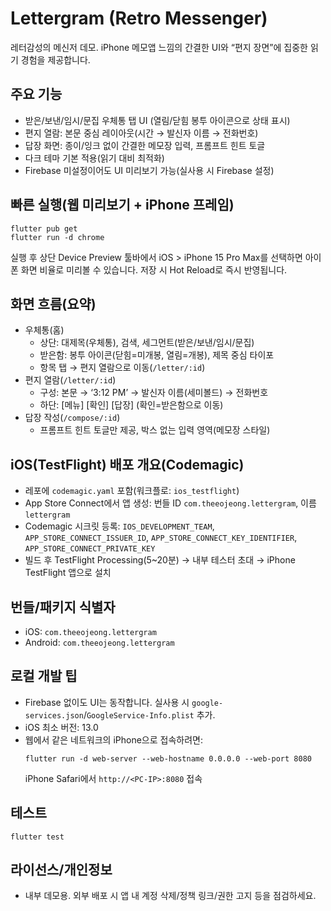 # Lettergram (Retro Messenger)

레터감성의 메신저 데모. iPhone 메모앱 느낌의 간결한 UI와 “편지 장면”에 집중한 읽기 경험을 제공합니다.

## 주요 기능
- 받은/보낸/임시/문집 우체통 탭 UI (열림/닫힘 봉투 아이콘으로 상태 표시)
- 편지 열람: 본문 중심 레이아웃(시간 → 발신자 이름 → 전화번호)
- 답장 화면: 종이/잉크 없이 간결한 메모장 입력, 프롬프트 힌트 토글
- 다크 테마 기본 적용(읽기 대비 최적화)
- Firebase 미설정이어도 UI 미리보기 가능(실사용 시 Firebase 설정)

## 빠른 실행(웹 미리보기 + iPhone 프레임)
```
flutter pub get
flutter run -d chrome
```
실행 후 상단 Device Preview 툴바에서 iOS > iPhone 15 Pro Max를 선택하면 아이폰 화면 비율로 미리볼 수 있습니다. 저장 시 Hot Reload로 즉시 반영됩니다.

## 화면 흐름(요약)
- 우체통(홈)
  - 상단: 대제목(우체통), 검색, 세그먼트(받은/보낸/임시/문집)
  - 받은함: 봉투 아이콘(닫힘=미개봉, 열림=개봉), 제목 중심 타이포
  - 항목 탭 → 편지 열람으로 이동(`/letter/:id`)
- 편지 열람(`/letter/:id`)
  - 구성: 본문 → ‘3:12 PM’ → 발신자 이름(세미볼드) → 전화번호
  - 하단: [메뉴] [확인] [답장] (확인=받은함으로 이동)
- 답장 작성(`/compose/:id`)
  - 프롬프트 힌트 토글만 제공, 박스 없는 입력 영역(메모장 스타일)

## iOS(TestFlight) 배포 개요(Codemagic)
- 레포에 `codemagic.yaml` 포함(워크플로: `ios_testflight`)
- App Store Connect에서 앱 생성: 번들 ID `com.theeojeong.lettergram`, 이름 `lettergram`
- Codemagic 시크릿 등록: `IOS_DEVELOPMENT_TEAM`, `APP_STORE_CONNECT_ISSUER_ID`, `APP_STORE_CONNECT_KEY_IDENTIFIER`, `APP_STORE_CONNECT_PRIVATE_KEY`
- 빌드 후 TestFlight Processing(5~20분) → 내부 테스터 초대 → iPhone TestFlight 앱으로 설치

## 번들/패키지 식별자
- iOS: `com.theeojeong.lettergram`
- Android: `com.theeojeong.lettergram`

## 로컬 개발 팁
- Firebase 없이도 UI는 동작합니다. 실사용 시 `google-services.json`/`GoogleService-Info.plist` 추가.
- iOS 최소 버전: 13.0
- 웹에서 같은 네트워크의 iPhone으로 접속하려면:
  ```
  flutter run -d web-server --web-hostname 0.0.0.0 --web-port 8080
  ```
  iPhone Safari에서 `http://<PC-IP>:8080` 접속

## 테스트
```
flutter test
```

## 라이선스/개인정보
- 내부 데모용. 외부 배포 시 앱 내 계정 삭제/정책 링크/권한 고지 등을 점검하세요.
